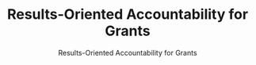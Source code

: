 ---
layout: resources-landing
title: "Results-Oriented Accountability for Grants"
subtitle: "Results-Oriented Accountability for Grants"
doc-link: ../assets/files/Grants CAP Goal Info Session Deck_Clean_01042021_v2.pdf
filters: federal-financial-assistance uniform-guidance-2-cfr-200 training omb 2021
fiscal_year: 2021
---